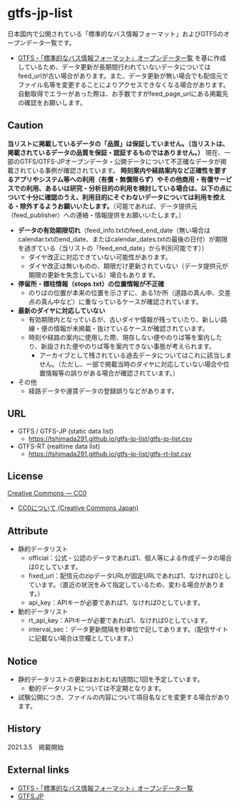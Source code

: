 # gtfs-jp-list
日本国内で公開されている「標準的なバス情報フォーマット」およびGTFSのオープンデータ一覧です。

* [GTFS・「標準的なバス情報フォーマット」オープンデータ一覧](https://tshimada291.sakura.ne.jp/transport/gtfs-list.html) を基に作成しているため、データ更新が長期間行われていないデータについてはfeed_urlが古い場合があります。また、データ更新が無い場合でも配信元でファイル名等を変更することによりアクセスできなくなる場合があります。自動取得でエラーがあった際は、お手数ですがfeed_page_urlにある掲載先の確認をお願いします。

## Caution
**当リストに掲載しているデータの「品質」は保証していません。（当リストは、掲載されているデータの品質を保証・認証するものではありません。）** 現在、一部のGTFS/GTFS-JPオープンデータ・公開データについて不正確なデータが掲載されている事例が確認されています。 **時刻案内や経路案内など正確性を要するアプリやシステム等への利用（有償・無償限らず）やその他商用・有償サービスでの利用、あるいは研究・分析目的の利用を検討している場合は、以下の点について十分に確認のうえ、利用目的にそぐわないデータについては利用を控える・除外するようお願いいたします。**（可能であれば、データ提供元（feed_publisher）への連絡・情報提供をお願いいたします。）
* **データの有効期限切れ**（feed_info.txtのfeed_end_date（無い場合はcalendar.txtのend_date、またはcalendar_dates.txtの最後の日付）が期限を過ぎている（当リストの「feed_end_date」から判別可能です）） 
  * ダイヤ改正に対応できていない可能性があります。
  * ダイヤ改正は無いものの、期限だけ更新されていない（データ提供元が期限の更新を失念している）場合もあります。
* **停留所・標柱情報（stops.txt）の位置情報が不正確**
  * のりばの位置が本来の位置を示さずに、ある1か所（道路の真ん中、交差点の真ん中など）に重なっているケースが確認されています。
* **最新のダイヤに対応していない**
  * 有効期限内となっているが、古いダイヤ情報が残っていたり、新しい路線・便の情報が未掲載・抜けているケースが確認されています。
  * 時刻や経路の案内に使用した際、現存しない便やのりば等を案内したり、新設された便やのりば等を案内できない事態が考えられます。
    * アーカイブとして残されている過去データについてはこれに該当しません。（ただし、一部で掲載当時のダイヤに対応していない場合や位置情報等の誤りがある場合が確認されています。）
* その他
  * 経路データや運賃データの登録誤りなどがあります。

## URL
* GTFS / GTFS-JP (static data list)
  * https://tshimada291.github.io/gtfs-jp-list/gtfs-jp-list.csv 
* GTFS-RT (realtime data list)
  * https://tshimada291.github.io/gtfs-jp-list/gtfs-rt-list.csv

## License
[Creative Commons — CC0](https://creativecommons.org/publicdomain/zero/1.0/)
* [CC0について (Creative Commons Japan)](https://creativecommons.jp/sciencecommons/aboutcc0/)

## Attribute
* 静的データリスト
  * official：公式・公認のデータであれば1、個人等による作成データの場合は0としています。
  * fixed_url：配信元のzipデータURLが固定URLであれば1、なければ0としています。（直近の状況をみて指定しているため、変わる場合があります。）
  * api_key：APIキーが必要であれば1、なければ0としています。
* 動的データリスト
  * rt_api_key：APIキーが必要であれば1、なければ0としています。
  * interval_sec：データ更新間隔を秒単位で記してあります。（配信サイトに記載ない場合は空欄としています。）

## Notice
* 静的データリストの更新はおおむね1週間に1回を予定しています。
  * 動的データリストについては不定期となります。 
* 試験公開につき、ファイルの内容について項目名などを変更する場合があります。

## History
2021.3.5　掲載開始

## External links
* [GTFS・「標準的なバス情報フォーマット」オープンデータ一覧](https://tshimada291.sakura.ne.jp/transport/gtfs-list.html)
* [GTFS.JP](https://www.gtfs.jp/)
